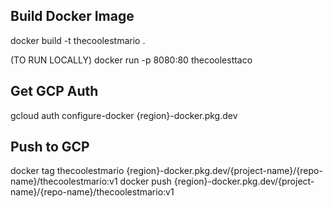## Build Docker Image
docker build -t thecoolestmario .

(TO RUN LOCALLY) docker run -p 8080:80 thecoolesttaco

## Get GCP Auth
gcloud auth configure-docker {region}-docker.pkg.dev

## Push to GCP
docker tag thecoolestmario {region}-docker.pkg.dev/{project-name}/{repo-name}/thecoolestmario:v1
docker push {region}-docker.pkg.dev/{project-name}/{repo-name}/thecoolestmario:v1

